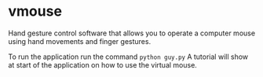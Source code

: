 # vmouse
Hand gesture control software that allows you to operate a computer mouse using hand movements and finger gestures.

To run the application run the command
``` python guy.py ```
A tutorial will show at start of the application on how to use the virtual mouse.
